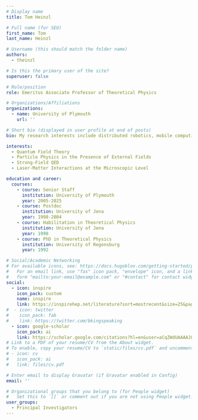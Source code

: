 ```yaml
---
# Display name
title: Tom Heinzl

# Full name (for SEO)
first_name: Tom
last_name: Heinzl

# Username (this should match the folder name)
authors:
  - theinzl

# Is this the primary user of the site?
superuser: false

# Role/position
role: Emeritus Associate Professor of Theoretical Physics

# Organizations/Affiliations
organizations:
  - name: University of Plymouth
    url: ''

# Short bio (displayed in user profile at end of posts)
bio: My research interests include distributed robotics, mobile computing and programmable matter.

interests:
  - Quantum Field Theory
  - Particle Physics in the Presence of External Fields
  - Strong-Field QED
  - Laser-Matter Interactions at the Microscopic Level

education and career:
  courses:
    - course: Senior Staff
      institution: University of Plymouth
      year: 2005-2025
    - course: Postdoc
      institution: University of Jena
      year: 1998-2004
    - course: Habilitation in Theoretical Physics
      institution: University of Jena
      year: 1998
    - course: PhD in Theoretical Physics
      institution: University of Regensburg
      year: 1992

# Social/Academic Networking
# For available icons, see: https://docs.hugoblox.com/getting-started/page-builder/#icons
#   For an email link, use "fas" icon pack, "envelope" icon, and a link in the
#   form "mailto:your-email@example.com" or "#contact" for contact widget.
social:
  - icon: inspire
    icon_pack: custom
    name: inspire
    link: https://inspirehep.net/literature?sort=mostrecent&size=25&page=1&q=find%20a%20Heinzl%2C%20t
#  - icon: twitter
#    icon_pack: fab
#    link: https://twitter.com/bkingspeaking
  - icon: google-scholar
    icon_pack: ai
    link: https://scholar.google.com/citations?hl=en&user=aCqZWdUAAAAJ&view_op=list_works&sortby=pubdate
# Link to a PDF of your resume/CV from the About widget.
# To enable, copy your resume/CV to `static/files/cv.pdf` and uncomment the lines below.
# - icon: cv
#   icon_pack: ai
#   link: files/cv.pdf

# Enter email to display Gravatar (if Gravatar enabled in Config)
email: ''

# Organizational groups that you belong to (for People widget)
#   Set this to `[]` or comment out if you are not using People widget.
user_groups:
  - Principal Investigators
---
```


